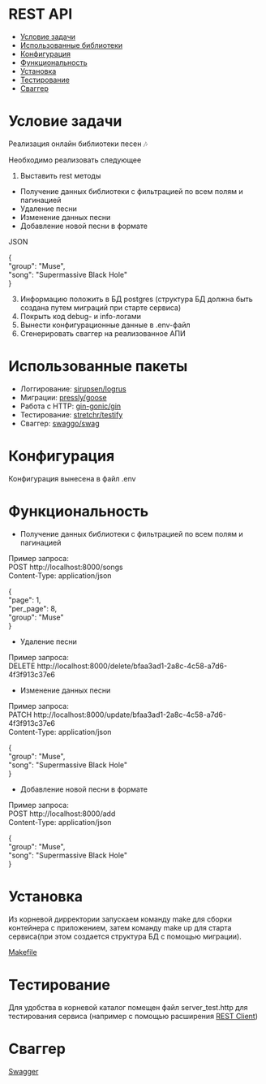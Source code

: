 # REST API
- [Условие задачи](#task)
- [Использованные библиотеки](#libs)
- [Конфигурация](#config)
- [Функциональность](#func)
- [Установка](#management)
- [Тестирование](#test)
- [Сваггер](#swagger)

# Условие задачи <a name="task"/>

Реализация онлайн библиотеки песен 🎶

Необходимо реализовать следующее

1. Выставить rest методы
- Получение данных библиотеки с фильтрацией по всем полям и пагинацией
- Удаление песни
- Изменение данных песни
- Добавление новой песни в формате

JSON

{  
 "group": "Muse",  
 "song": "Supermassive Black Hole"  
 }


3. Информацию положить в БД postgres (структура БД должна быть создана путем миграций при старте сервиса)
4. Покрыть код debug- и info-логами
5. Вынести конфигурационные данные в .env-файл
6. Сгенерировать сваггер на реализованное АПИ


# Использованные пакеты <a name="libs"/>

- Логгирование: [sirupsen/logrus](https://github.com/sirupsen/logrus)
- Миграции: [pressly/goose](https://github.com/pressly/goose)
- Работа с HTTP: [gin-gonic/gin](https://github.com/gin-gonic/gin)
- Тестирование: [stretchr/testify](https://github.com/stretchr/testify)
- Сваггер: [swaggo/swag](https://github.com/swaggo/swag)

# Конфигурация <a name="config"/>

Конфигурация вынесена в файл .env

# Функциональность <a name="func">

- Получение данных библиотеки с фильтрацией по всем полям и пагинацией

Пример запроса:  
POST http://localhost:8000/songs  
Content-Type: application/json

{  
    "page": 1,  
    "per_page": 8,  
    "group": "Muse"  
}

- Удаление песни

Пример запроса:  
DELETE http://localhost:8000/delete/bfaa3ad1-2a8c-4c58-a7d6-4f3f913c37e6

- Изменение данных песни

Пример запроса:  
PATCH http://localhost:8000/update/bfaa3ad1-2a8c-4c58-a7d6-4f3f913c37e6  
Content-Type: application/json

{  
"group": "Muse",  
"song": "Supermassive Black Hole"  
}

- Добавление новой песни в формате

Пример запроса:  
POST http://localhost:8000/add  
Content-Type: application/json  

  
{  
"group": "Muse",  
"song": "Supermassive Black Hole"  
}

# Установка <a name="management"/>

Из корневой дирректории запускаем команду make для сборки контейнера с приложением,
затем команду make up для старта сервиса(при этом создается структура БД с помощью миграции).

[Makefile](Makefile) 
  
# Тестирование <a name="test"/>

Для удобства в корневой каталог помещен файл server_test.http для тестирования сервиса (например с помощью расширения [REST Client](https://marketplace.visualstudio.com/items?itemName=humao.rest-client))

# Сваггер <a name="swagger"/>
[Swagger](docs/swagger.json)